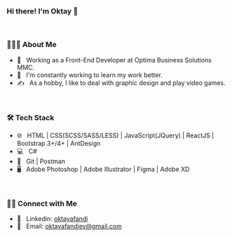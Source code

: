 ### Hi there! I'm Oktay 👋

<br/>

<h3> 👨🏻‍💻 About Me </h3>

- 💼 &nbsp; Working as a Front-End Developer at Optima Business Solutions MMC.
- 🌱 &nbsp; I'm constantly working to learn my work better.
- ✍️ &nbsp; As a hobby, I like to deal with graphic design and play video games.

<br/>

<h3> 🛠 Tech Stack </h3>

- 🌐 &nbsp; HTML | CSS(SCSS/SASS/LESS) | JavaScript(JQuery) | ReactJS | Bootstrap 3+/4+ | AntDesign 
- 💻 &nbsp; C#
- 🔧 &nbsp; Git | Postman
- 🖥 &nbsp; Adobe Photoshop | Adobe Illustrator | Figma | Adobe XD

<br/>

<h3> 🤝🏻 Connect with Me </h3>

- 💬 &nbsp; Linkedin: <a href="https://www.linkedin.com/in/oktay-afandi-76365a209/">oktayafandi</a>
- 📩 &nbsp; Email: <a href="mailto:oktayafandiev@gmail.com">oktayafandiev@gmail.com</a>
